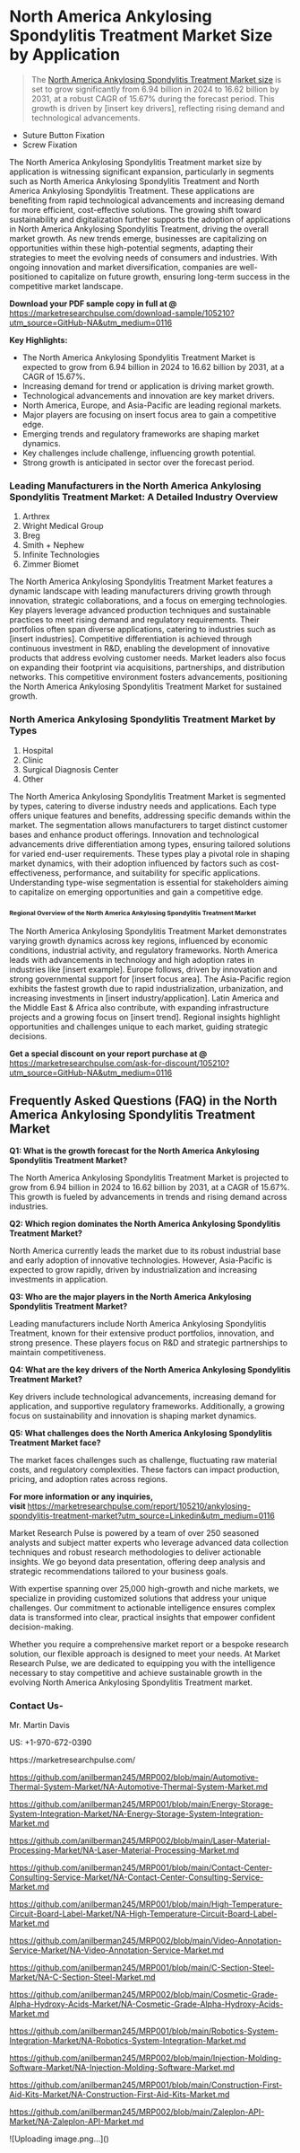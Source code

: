 <h1>North America Ankylosing Spondylitis Treatment Market&nbsp;Size by Application</h1><blockquote><p>The <a href="https://marketresearchpulse.com/download-sample/105210?utm_source=GitHub-NA&amp;utm_medium=0116">North America Ankylosing Spondylitis Treatment Market size</a> is set to grow significantly from 6.94 billion in 2024 to 16.62 billion by 2031, at a robust CAGR of 15.67% during the forecast period. This growth is driven by [insert key drivers], reflecting rising demand and technological advancements.</p></blockquote><ul><li>Suture Button Fixation<li> Screw Fixation</li></ul><p>The North America Ankylosing Spondylitis Treatment market size by application is witnessing significant expansion, particularly in segments such as North America Ankylosing Spondylitis Treatment and North America Ankylosing Spondylitis Treatment. These applications are benefiting from rapid technological advancements and increasing demand for more efficient, cost-effective solutions. The growing shift toward sustainability and digitalization further supports the adoption of applications in North America Ankylosing Spondylitis Treatment, driving the overall market growth. As new trends emerge, businesses are capitalizing on opportunities within these high-potential segments, adapting their strategies to meet the evolving needs of consumers and industries. With ongoing innovation and market diversification, companies are well-positioned to capitalize on future growth, ensuring long-term success in the competitive market landscape.</p><p><strong>Download your PDF sample copy in full at @ </strong><a href="https://marketresearchpulse.com/download-sample/105210?utm_source=GitHub-NA&amp;utm_medium=0116">https://marketresearchpulse.com/download-sample/105210?utm_source=GitHub-NA&amp;utm_medium=0116</a></p><p><strong>Key Highlights: </strong></p><ul><li>The North America Ankylosing Spondylitis Treatment Market is expected to grow from 6.94 billion in 2024 to 16.62 billion by 2031, at a CAGR of 15.67%.</li><li>Increasing demand for trend or application is driving market growth.</li><li>Technological advancements and innovation are key market drivers.</li><li>North America, Europe, and Asia-Pacific are leading regional markets.</li><li>Major players are focusing on insert focus area to gain a competitive edge.</li><li>Emerging trends and regulatory frameworks are shaping market dynamics.</li><li>Key challenges include challenge, influencing growth potential.</li><li>Strong growth is anticipated in sector over the forecast period.</li></ul><h3>Leading Manufacturers in the North America Ankylosing Spondylitis Treatment Market: A Detailed Industry Overview</h3><ol><li>Arthrex</li><li>Wright Medical Group</li><li>Breg</li><li>Smith + Nephew</li><li>Infinite Technologies</li><li>Zimmer Biomet</li></ol><div class="flex max-w-full flex-col flex-grow"><div class="min-h-8 text-message flex w-full flex-col items-end gap-2 whitespace-normal break-words [.text-message+&amp;]:mt-5" dir="auto" data-message-author-role="assistant" data-message-id="fd8432e4-4910-450d-b182-61b7bfb0a01f" data-message-model-slug="gpt-4o"><div class="flex w-full flex-col gap-1 empty:hidden first:pt-[3px]"><div class="markdown prose w-full break-words dark:prose-invert light"><p>The North America Ankylosing Spondylitis Treatment Market features a dynamic landscape with leading manufacturers driving growth through innovation, strategic collaborations, and a focus on emerging technologies. Key players leverage advanced production techniques and sustainable practices to meet rising demand and regulatory requirements. Their portfolios often span diverse applications, catering to industries such as [insert industries]. Competitive differentiation is achieved through continuous investment in R&amp;D, enabling the development of innovative products that address evolving customer needs. Market leaders also focus on expanding their footprint via acquisitions, partnerships, and distribution networks. This competitive environment fosters advancements, positioning the North America Ankylosing Spondylitis Treatment Market for sustained growth.</p></div></div></div></div><h3>North America Ankylosing Spondylitis Treatment Market by Types</h3><ol><li>Hospital<li> Clinic<li> Surgical Diagnosis Center<li> Other</li></ol><div class="flex max-w-full flex-col flex-grow"><div class="min-h-8 text-message flex w-full flex-col items-end gap-2 whitespace-normal break-words [.text-message+&amp;]:mt-5" dir="auto" data-message-author-role="assistant" data-message-id="084470be-0bb7-4664-bddf-5156b4f41249" data-message-model-slug="gpt-4o-mini"><div class="flex w-full flex-col gap-1 empty:hidden first:pt-[3px]"><div class="markdown prose w-full break-words dark:prose-invert light"><p>The North America Ankylosing Spondylitis Treatment Market is segmented by types, catering to diverse industry needs and applications. Each type offers unique features and benefits, addressing specific demands within the market. The segmentation allows manufacturers to target distinct customer bases and enhance product offerings. Innovation and technological advancements drive differentiation among types, ensuring tailored solutions for varied end-user requirements. These types play a pivotal role in shaping market dynamics, with their adoption influenced by factors such as cost-effectiveness, performance, and suitability for specific applications. Understanding type-wise segmentation is essential for stakeholders aiming to capitalize on emerging opportunities and gain a competitive edge.</p></div></div></div></div><h3><span style="font-size: 11px;">Regional Overview of the North America Ankylosing Spondylitis Treatment Market</span></h3><div class="flex max-w-full flex-col flex-grow"><div class="min-h-8 text-message flex w-full flex-col items-end gap-2 whitespace-normal break-words [.text-message+&amp;]:mt-5" dir="auto" data-message-author-role="assistant" data-message-id="e9038762-ce64-4e30-91c9-9bd413514231" data-message-model-slug="gpt-4o-mini"><div class="flex w-full flex-col gap-1 empty:hidden first:pt-[3px]"><div class="markdown prose w-full break-words dark:prose-invert light"><p>The North America Ankylosing Spondylitis Treatment Market demonstrates varying growth dynamics across key regions, influenced by economic conditions, industrial activity, and regulatory frameworks. North America leads with advancements in technology and high adoption rates in industries like [insert example]. Europe follows, driven by innovation and strong governmental support for [insert focus area]. The Asia-Pacific region exhibits the fastest growth due to rapid industrialization, urbanization, and increasing investments in [insert industry/application]. Latin America and the Middle East &amp; Africa also contribute, with expanding infrastructure projects and a growing focus on [insert trend]. Regional insights highlight opportunities and challenges unique to each market, guiding strategic decisions.</p></div></div></div></div><p><strong>Get a special discount on your report purchase at @ </strong><a href="https://marketresearchpulse.com/ask-for-discount/105210?utm_source=GitHub-NA&amp;utm_medium=0116">https://marketresearchpulse.com/ask-for-discount/105210?utm_source=GitHub-NA&amp;utm_medium=0116</a></p><h2>Frequently Asked Questions (FAQ) in the North America Ankylosing Spondylitis Treatment Market</h2><p><strong>Q1: What is the growth forecast for the North America Ankylosing Spondylitis Treatment Market?</strong></p><p>The North America Ankylosing Spondylitis Treatment Market is projected to grow from 6.94 billion in 2024 to 16.62 billion by 2031, at a CAGR of 15.67%. This growth is fueled by advancements in trends and rising demand across industries.</p><p><strong>Q2: Which region dominates the North America Ankylosing Spondylitis Treatment Market?</strong></p><p>North America currently leads the market due to its robust industrial base and early adoption of innovative technologies. However, Asia-Pacific is expected to grow rapidly, driven by industrialization and increasing investments in application.</p><p><strong>Q3: Who are the major players in the North America Ankylosing Spondylitis Treatment Market?</strong></p><p>Leading manufacturers include North America Ankylosing Spondylitis Treatment, known for their extensive product portfolios, innovation, and strong presence. These players focus on R&amp;D and strategic partnerships to maintain competitiveness.</p><p><strong>Q4: What are the key drivers of the North America Ankylosing Spondylitis Treatment Market?</strong></p><p>Key drivers include technological advancements, increasing demand for application, and supportive regulatory frameworks. Additionally, a growing focus on sustainability and innovation is shaping market dynamics.</p><p><strong>Q5: What challenges does the North America Ankylosing Spondylitis Treatment Market face?</strong></p><p>The market faces challenges such as challenge, fluctuating raw material costs, and regulatory complexities. These factors can impact production, pricing, and adoption rates across regions.</p><p><strong>For more information or any inquiries, visit&nbsp;</strong><a href="https://marketresearchpulse.com/report/105210/ankylosing-spondylitis-treatment-market?utm_source=Linkedin&utm_medium=0116">https://marketresearchpulse.com/report/105210/ankylosing-spondylitis-treatment-market?utm_source=Linkedin&utm_medium=0116</a></p><p>Market Research Pulse is powered by a team of over 250 seasoned analysts and subject matter experts who leverage advanced data collection techniques and robust research methodologies to deliver actionable insights. We go beyond data presentation, offering deep analysis and strategic recommendations tailored to your business goals.</p><p>With expertise spanning over 25,000 high-growth and niche markets, we specialize in providing customized solutions that address your unique challenges. Our commitment to actionable intelligence ensures complex data is transformed into clear, practical insights that empower confident decision-making.</p><p>Whether you require a comprehensive market report or a bespoke research solution, our flexible approach is designed to meet your needs. At Market Research Pulse, we are dedicated to equipping you with the intelligence necessary to stay competitive and achieve sustainable growth in the evolving North America Ankylosing Spondylitis Treatment market.</p><h3><strong>Contact Us-</strong></h3><p>Mr. Martin Davis</p><p>US: +1-970-672-0390</p><p>https://marketresearchpulse.com/</p><p><a href="https://github.com/anilberman245/MRP002/blob/main/Automotive-Thermal-System-Market/NA-Automotive-Thermal-System-Market.md">https://github.com/anilberman245/MRP002/blob/main/Automotive-Thermal-System-Market/NA-Automotive-Thermal-System-Market.md</a></p><p><a href="https://github.com/anilberman245/MRP001/blob/main/Energy-Storage-System-Integration-Market/NA-Energy-Storage-System-Integration-Market.md">https://github.com/anilberman245/MRP001/blob/main/Energy-Storage-System-Integration-Market/NA-Energy-Storage-System-Integration-Market.md</a></p><p><a href="https://github.com/anilberman245/MRP002/blob/main/Laser-Material-Processing-Market/NA-Laser-Material-Processing-Market.md">https://github.com/anilberman245/MRP002/blob/main/Laser-Material-Processing-Market/NA-Laser-Material-Processing-Market.md</a></p><p><a href="https://github.com/anilberman245/MRP001/blob/main/Contact-Center-Consulting-Service-Market/NA-Contact-Center-Consulting-Service-Market.md">https://github.com/anilberman245/MRP001/blob/main/Contact-Center-Consulting-Service-Market/NA-Contact-Center-Consulting-Service-Market.md</a></p><p><a href="https://github.com/anilberman245/MRP001/blob/main/High-Temperature-Circuit-Board-Label-Market/NA-High-Temperature-Circuit-Board-Label-Market.md">https://github.com/anilberman245/MRP001/blob/main/High-Temperature-Circuit-Board-Label-Market/NA-High-Temperature-Circuit-Board-Label-Market.md</a></p><p><a href="https://github.com/anilberman245/MRP002/blob/main/Video-Annotation-Service-Market/NA-Video-Annotation-Service-Market.md">https://github.com/anilberman245/MRP002/blob/main/Video-Annotation-Service-Market/NA-Video-Annotation-Service-Market.md</a></p><p><a href="https://github.com/anilberman245/MRP001/blob/main/C-Section-Steel-Market/NA-C-Section-Steel-Market.md">https://github.com/anilberman245/MRP001/blob/main/C-Section-Steel-Market/NA-C-Section-Steel-Market.md</a></p><p><a href="https://github.com/anilberman245/MRP002/blob/main/Cosmetic-Grade-Alpha-Hydroxy-Acids-Market/NA-Cosmetic-Grade-Alpha-Hydroxy-Acids-Market.md">https://github.com/anilberman245/MRP002/blob/main/Cosmetic-Grade-Alpha-Hydroxy-Acids-Market/NA-Cosmetic-Grade-Alpha-Hydroxy-Acids-Market.md</a></p><p><a href="https://github.com/anilberman245/MRP001/blob/main/Robotics-System-Integration-Market/NA-Robotics-System-Integration-Market.md">https://github.com/anilberman245/MRP001/blob/main/Robotics-System-Integration-Market/NA-Robotics-System-Integration-Market.md</a></p><p><a href="https://github.com/anilberman245/MRP002/blob/main/Injection-Molding-Software-Market/NA-Injection-Molding-Software-Market.md">https://github.com/anilberman245/MRP002/blob/main/Injection-Molding-Software-Market/NA-Injection-Molding-Software-Market.md</a></p><p><a href="https://github.com/anilberman245/MRP001/blob/main/Construction-First-Aid-Kits-Market/NA-Construction-First-Aid-Kits-Market.md">https://github.com/anilberman245/MRP001/blob/main/Construction-First-Aid-Kits-Market/NA-Construction-First-Aid-Kits-Market.md</a></p><p><a href="https://github.com/anilberman245/MRP002/blob/main/Zaleplon-API-Market/NA-Zaleplon-API-Market.md">https://github.com/anilberman245/MRP002/blob/main/Zaleplon-API-Market/NA-Zaleplon-API-Market.md</a></p>
![Uploading image.png…]()

